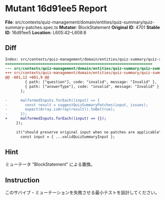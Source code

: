 # Mutant 16d91ee5 Report

**File**: src/contexts/quiz-management/domain/entities/quiz-summary/quiz-summary-patches.spec.ts
**Mutator**: BlockStatement
**Original ID**: 4701
**Stable ID**: 16d91ee5
**Location**: L605:42–L608:8

## Diff

```diff
Index: src/contexts/quiz-management/domain/entities/quiz-summary/quiz-summary-patches.spec.ts
===================================================================
--- src/contexts/quiz-management/domain/entities/quiz-summary/quiz-summary-patches.spec.ts	original
+++ src/contexts/quiz-management/domain/entities/quiz-summary/quiz-summary-patches.spec.ts	mutated #4701
@@ -601,12 +601,9 @@
         { path: ["question"], code: "invalid", message: "Invalid" },
         { path: ["answerType"], code: "invalid", message: "Invalid" },
       ];
 
-      malformedInputs.forEach((input) => {
-        const result = suggestQuizSummaryPatches(input, issues);
-        expect(Array.isArray(result)).toBe(true);
-      });
+      malformedInputs.forEach((input) => {});
     });
 
     it("should preserve original input when no patches are applicable", () => {
       const input = { ...validQuizSummaryInput };
```

## Hint

ミューテータ "BlockStatement" による置換。

## Instruction

このサバイブ・ミューテーションを失敗させる最小テストを設計してください。

